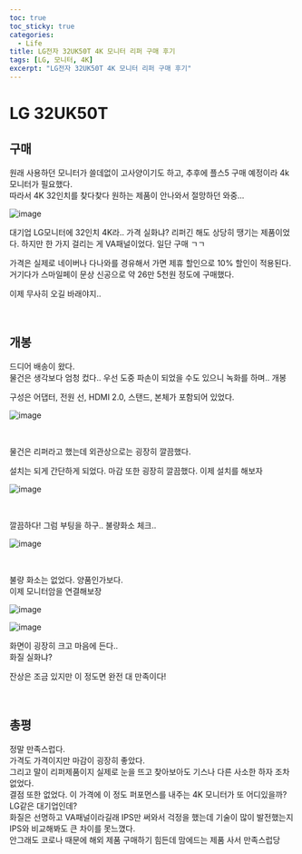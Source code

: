 ```yaml
---
toc: true
toc_sticky: true
categories:
  - Life
title: LG전자 32UK50T 4K 모니터 리퍼 구매 후기
tags: [LG, 모니터, 4K]
excerpt: "LG전자 32UK50T 4K 모니터 리퍼 구매 후기"
---
```


# LG 32UK50T

## 구매

원래 사용하던 모니터가 쓸데없이 고사양이기도 하고, 추후에 플스5 구매 예정이라 4k 모니터가 필요했다.  
따라서 4K 32인치를 찾다찾다 원하는 제품이 안나와서 절망하던 와중...

![image](https://user-images.githubusercontent.com/57826388/79864451-75df4400-8414-11ea-813c-7c2817a53df5.png)

대기업 LG모니터에 32인치 4K라.. 가격 실화냐?
리퍼긴 해도 상당히 땡기는 제품이었다. 하지만 한 가지 걸리는 게 VA패널이었다. 일단 구매 ㄱㄱ

가격은 실제로 네이버나 다나와를 경유해서 가면 제휴 할인으로 10% 할인이 적용된다. 거기다가 스마일페이 문상 신공으로 약 26만 5천원 정도에 구매했다.

이제 무사히 오길 바래야지..

<br>

## 개봉

드디어 배송이 왔다.  
물건은 생각보다 엄청 컸다..
우선 도중 파손이 되었을 수도 있으니 녹화를 하며.. 개봉

구성은 어댑터, 전원 선, HDMI 2.0, 스탠드, 본체가 포함되어 있었다.

![image](https://user-images.githubusercontent.com/57826388/79864774-fc942100-8414-11ea-85a0-c77e4a9ee01c.png)

<br>

물건은 리퍼라고 했는데 외관상으로는 굉장히 깔끔했다. 

설치는 되게 간단하게 되었다. 마감 또한 굉장히 깔끔했다. 이제 설치를 해보자

![image](https://user-images.githubusercontent.com/57826388/79864974-585eaa00-8415-11ea-8014-aa30ef3ad7a9.png)

<br>

깔끔하다! 그럼 부팅을 하구.. 불량화소 체크..

![image](https://user-images.githubusercontent.com/57826388/79864989-5d235e00-8415-11ea-9955-b718b61ccb6c.png)

<br>

불량 화소는 없었다. 양품인가보다.  
이제 모니터암을 연결해보장

![image](https://user-images.githubusercontent.com/57826388/79865120-9e1b7280-8415-11ea-8e6c-3d4b8d8b0074.png)

![image](https://user-images.githubusercontent.com/57826388/79865127-a2e02680-8415-11ea-9aec-d0d473fc4d41.png)

화면이 굉장히 크고 마음에 든다..  
화질 실화냐?

잔상은 조금 있지만 이 정도면 완전 대 만족이다!

<br>

## 총평

정말 만족스럽다.  
가격도 가격이지만 마감이 굉장히 좋았다.  
그리고 말이 리퍼제품이지 실제로 눈을 뜨고 찾아보아도 기스나 다른 사소한 하자 조차 없었다.  
결점 또한 없었다. 
이 가격에 이 정도 퍼포먼스를 내주는 4K 모니터가 또 어디있을까? 
LG같은 대기업인데?  
화질은 선명하고 VA패널이라길래 IPS만 써와서 걱정을 했는데 기술이 많이 발전했는지 IPS와 비교해봐도 큰 차이를 못느꼈다.  
안그래도 코로나 때문에 해외 제품 구매하기 힘든데 맘에드는 제품 사서 만족스럽당

